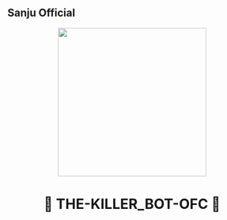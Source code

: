 ## Sanju Official
<div align="center">
  <img src="https://i.ibb.co/mJQb7Q3/photo.jpg" width="300" height="300">
<h1>🍁 THE-KILLER_BOT-OFC 🍁<h1/>  </div>
